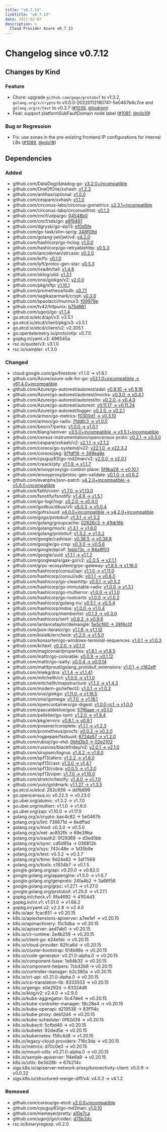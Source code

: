 ```yaml
---
title: "v0.7.13"
linkTitle: "v0.7.13"
date: 2022-02-07
description: >
  Cloud Provider Azure v0.7.13
---
```

# Changelog since v0.7.12

## Changes by Kind

### Feature

- Chore: upgrade `github.com/gogo/protobuf` to v1.3.2, `golang.org/x/crypto` to v0.0.0-20220112180741-5e0467b6c7ce and `golang.org/x/text` to v0.3.7 ([#1036](https://github.com/kubernetes-sigs/cloud-provider-azure/pull/1036), [@lodrem](https://github.com/lodrem))
- Feat: support platformSubFaultDomain node label ([#1081](https://github.com/kubernetes-sigs/cloud-provider-azure/pull/1081), [@nilo19](https://github.com/nilo19))

### Bug or Regression

- Fix: use zones in the pre-existing frontend IP configurations for internal LBs ([#1089](https://github.com/kubernetes-sigs/cloud-provider-azure/pull/1089), [@nilo19](https://github.com/nilo19))

## Dependencies

### Added
- github.com/DataDog/datadog-go: [v3.2.0+incompatible](https://github.com/DataDog/datadog-go/tree/v3.2.0)
- github.com/OneOfOne/xxhash: [v1.2.2](https://github.com/OneOfOne/xxhash/tree/v1.2.2)
- github.com/antihax/optional: [v1.0.0](https://github.com/antihax/optional/tree/v1.0.0)
- github.com/cespare/xxhash: [v1.1.0](https://github.com/cespare/xxhash/tree/v1.1.0)
- github.com/circonus-labs/circonus-gometrics: [v2.3.1+incompatible](https://github.com/circonus-labs/circonus-gometrics/tree/v2.3.1)
- github.com/circonus-labs/circonusllhist: [v0.1.3](https://github.com/circonus-labs/circonusllhist/tree/v0.1.3)
- github.com/cncf/udpa/go: [04548b0](https://github.com/cncf/udpa/go/tree/04548b0)
- github.com/cncf/xds/go: [a8f9461](https://github.com/cncf/xds/go/tree/a8f9461)
- github.com/dgryski/go-sip13: [e10d5fe](https://github.com/dgryski/go-sip13/tree/e10d5fe)
- github.com/go-task/slim-sprig: [348f09d](https://github.com/go-task/slim-sprig/tree/348f09d)
- github.com/golang-jwt/jwt/v4: [v4.2.0](https://github.com/golang-jwt/jwt/v4/tree/v4.2.0)
- github.com/hashicorp/go-hclog: [v1.0.0](https://github.com/hashicorp/go-hclog/tree/v1.0.0)
- github.com/hashicorp/go-retryablehttp: [v0.5.3](https://github.com/hashicorp/go-retryablehttp/tree/v0.5.3)
- github.com/iancoleman/strcase: [v0.2.0](https://github.com/iancoleman/strcase/tree/v0.2.0)
- github.com/kr/fs: [v0.1.0](https://github.com/kr/fs/tree/v0.1.0)
- github.com/lyft/protoc-gen-star: [v0.5.3](https://github.com/lyft/protoc-gen-star/tree/v0.5.3)
- github.com/nxadm/tail: [v1.4.8](https://github.com/nxadm/tail/tree/v1.4.8)
- github.com/oklog/ulid: [v1.3.1](https://github.com/oklog/ulid/tree/v1.3.1)
- github.com/onsi/ginkgo/v2: [v2.0.0](https://github.com/onsi/ginkgo/v2/tree/v2.0.0)
- github.com/pkg/sftp: [v1.10.1](https://github.com/pkg/sftp/tree/v1.10.1)
- github.com/prometheus/tsdb: [v0.7.1](https://github.com/prometheus/tsdb/tree/v0.7.1)
- github.com/sagikazarmark/crypt: [v0.3.0](https://github.com/sagikazarmark/crypt/tree/v0.3.0)
- github.com/spaolacci/murmur3: [f09979e](https://github.com/spaolacci/murmur3/tree/f09979e)
- github.com/tv42/httpunix: [b75d861](https://github.com/tv42/httpunix/tree/b75d861)
- github.com/ugorji/go: [v1.1.4](https://github.com/ugorji/go/tree/v1.1.4)
- go.etcd.io/etcd/api/v3: v3.5.1
- go.etcd.io/etcd/client/pkg/v3: v3.5.1
- go.etcd.io/etcd/client/v2: v2.305.1
- go.opentelemetry.io/proto/otlp: v0.7.0
- gopkg.in/yaml.v3: 496545a
- rsc.io/quote/v3: v3.1.0
- rsc.io/sampler: v1.3.0

### Changed
- cloud.google.com/go/firestore: v1.1.0 → v1.6.1
- github.com/Azure/azure-sdk-for-go: [v53.1.0+incompatible → v61.4.0+incompatible](https://github.com/Azure/azure-sdk-for-go/compare/v53.1.0...v61.4.0)
- github.com/Azure/go-autorest/autorest/adal: [v0.9.10 → v0.9.18](https://github.com/Azure/go-autorest/autorest/adal/compare/v0.9.10...v0.9.18)
- github.com/Azure/go-autorest/autorest/mocks: [v0.3.0 → v0.4.1](https://github.com/Azure/go-autorest/autorest/mocks/compare/v0.3.0...v0.4.1)
- github.com/Azure/go-autorest/autorest/to: [v0.2.0 → v0.4.0](https://github.com/Azure/go-autorest/autorest/to/compare/v0.2.0...v0.4.0)
- github.com/Azure/go-autorest/autorest: [v0.11.17 → v0.11.24](https://github.com/Azure/go-autorest/autorest/compare/v0.11.17...v0.11.24)
- github.com/Azure/go-autorest/logger: [v0.2.0 → v0.2.1](https://github.com/Azure/go-autorest/logger/compare/v0.2.0...v0.2.1)
- github.com/armon/go-metrics: [f0300d1 → v0.3.10](https://github.com/armon/go-metrics/compare/f0300d1...v0.3.10)
- github.com/armon/go-radix: [7fddfc3 → v1.0.0](https://github.com/armon/go-radix/compare/7fddfc3...v1.0.0)
- github.com/beorn7/perks: [v1.0.0 → v1.0.1](https://github.com/beorn7/perks/compare/v1.0.0...v1.0.1)
- github.com/blang/semver: [v3.5.0+incompatible → v3.5.1+incompatible](https://github.com/blang/semver/compare/v3.5.0...v3.5.1)
- github.com/census-instrumentation/opencensus-proto: [v0.2.1 → v0.3.0](https://github.com/census-instrumentation/opencensus-proto/compare/v0.2.1...v0.3.0)
- github.com/cespare/xxhash/v2: [v2.1.1 → v2.1.2](https://github.com/cespare/xxhash/v2/compare/v2.1.1...v2.1.2)
- github.com/coreos/go-systemd/v22: [v22.1.0 → v22.3.2](https://github.com/coreos/go-systemd/v22/compare/v22.1.0...v22.3.2)
- github.com/coreos/pkg: [97fdf19 → 399ea9e](https://github.com/coreos/pkg/compare/97fdf19...399ea9e)
- github.com/cpuguy83/go-md2man/v2: [v2.0.0 → v2.0.1](https://github.com/cpuguy83/go-md2man/v2/compare/v2.0.0...v2.0.1)
- github.com/creack/pty: [v1.1.9 → v1.1.7](https://github.com/creack/pty/compare/v1.1.9...v1.1.7)
- github.com/envoyproxy/go-control-plane: [5f8ba28 → v0.10.1](https://github.com/envoyproxy/go-control-plane/compare/5f8ba28...v0.10.1)
- github.com/envoyproxy/protoc-gen-validate: [v0.1.0 → v0.6.2](https://github.com/envoyproxy/protoc-gen-validate/compare/v0.1.0...v0.6.2)
- github.com/evanphx/json-patch: [v4.2.0+incompatible → v5.6.0+incompatible](https://github.com/evanphx/json-patch/compare/v4.2.0...v5.6.0)
- github.com/fatih/color: [v1.7.0 → v1.13.0](https://github.com/fatih/color/compare/v1.7.0...v1.13.0)
- github.com/fsnotify/fsnotify: [v1.4.9 → v1.5.1](https://github.com/fsnotify/fsnotify/compare/v1.4.9...v1.5.1)
- github.com/go-logr/logr: [v0.2.0 → v0.4.0](https://github.com/go-logr/logr/compare/v0.2.0...v0.4.0)
- github.com/godbus/dbus/v5: [v5.0.3 → v5.0.4](https://github.com/godbus/dbus/v5/compare/v5.0.3...v5.0.4)
- github.com/gofrs/uuid: [v4.0.0+incompatible → v4.2.0+incompatible](https://github.com/gofrs/uuid/compare/v4.0.0...v4.2.0)
- github.com/gogo/protobuf: [v1.3.1 → v1.3.2](https://github.com/gogo/protobuf/compare/v1.3.1...v1.3.2)
- github.com/golang/groupcache: [02826c3 → 41bb18b](https://github.com/golang/groupcache/compare/02826c3...41bb18b)
- github.com/golang/mock: [v1.3.1 → v1.6.0](https://github.com/golang/mock/compare/v1.3.1...v1.6.0)
- github.com/golang/protobuf: [v1.3.2 → v1.5.2](https://github.com/golang/protobuf/compare/v1.3.2...v1.5.2)
- github.com/google/cadvisor: [v0.38.5 → v0.38.8](https://github.com/google/cadvisor/compare/v0.38.5...v0.38.8)
- github.com/google/go-cmp: [v0.3.0 → v0.5.6](https://github.com/google/go-cmp/compare/v0.3.0...v0.5.6)
- github.com/google/pprof: [1ebb73c → 94a9f03](https://github.com/google/pprof/compare/1ebb73c...94a9f03)
- github.com/google/uuid: [v1.1.1 → v1.1.2](https://github.com/google/uuid/compare/v1.1.1...v1.1.2)
- github.com/googleapis/gax-go/v2: [v2.0.5 → v2.1.1](https://github.com/googleapis/gax-go/v2/compare/v2.0.5...v2.1.1)
- github.com/grpc-ecosystem/grpc-gateway: [v1.9.5 → v1.16.0](https://github.com/grpc-ecosystem/grpc-gateway/compare/v1.9.5...v1.16.0)
- github.com/hashicorp/consul/api: [v1.1.0 → v1.11.0](https://github.com/hashicorp/consul/api/compare/v1.1.0...v1.11.0)
- github.com/hashicorp/consul/sdk: [v0.1.1 → v0.8.0](https://github.com/hashicorp/consul/sdk/compare/v0.1.1...v0.8.0)
- github.com/hashicorp/go-cleanhttp: [v0.5.1 → v0.5.2](https://github.com/hashicorp/go-cleanhttp/compare/v0.5.1...v0.5.2)
- github.com/hashicorp/go-immutable-radix: [v1.0.0 → v1.3.1](https://github.com/hashicorp/go-immutable-radix/compare/v1.0.0...v1.3.1)
- github.com/hashicorp/go-multierror: [v1.0.0 → v1.1.0](https://github.com/hashicorp/go-multierror/compare/v1.0.0...v1.1.0)
- github.com/hashicorp/go-rootcerts: [v1.0.0 → v1.0.2](https://github.com/hashicorp/go-rootcerts/compare/v1.0.0...v1.0.2)
- github.com/hashicorp/golang-lru: [v0.5.1 → v0.5.4](https://github.com/hashicorp/golang-lru/compare/v0.5.1...v0.5.4)
- github.com/hashicorp/mdns: [v1.0.0 → v1.0.4](https://github.com/hashicorp/mdns/compare/v1.0.0...v1.0.4)
- github.com/hashicorp/memberlist: [v0.1.3 → v0.3.0](https://github.com/hashicorp/memberlist/compare/v0.1.3...v0.3.0)
- github.com/hashicorp/serf: [v0.8.2 → v0.9.6](https://github.com/hashicorp/serf/compare/v0.8.2...v0.9.6)
- github.com/ianlancetaylor/demangle: [5e5cf60 → 28f6c0f](https://github.com/ianlancetaylor/demangle/compare/5e5cf60...28f6c0f)
- github.com/json-iterator/go: [v1.1.8 → v1.1.12](https://github.com/json-iterator/go/compare/v1.1.8...v1.1.12)
- github.com/kisielk/errcheck: [v1.2.0 → v1.5.0](https://github.com/kisielk/errcheck/compare/v1.2.0...v1.5.0)
- github.com/konsorten/go-windows-terminal-sequences: [v1.0.1 → v1.0.3](https://github.com/konsorten/go-windows-terminal-sequences/compare/v1.0.1...v1.0.3)
- github.com/kr/text: [v0.2.0 → v0.1.0](https://github.com/kr/text/compare/v0.2.0...v0.1.0)
- github.com/magiconair/properties: [v1.8.1 → v1.8.5](https://github.com/magiconair/properties/compare/v1.8.1...v1.8.5)
- github.com/mattn/go-colorable: [v0.0.9 → v0.1.12](https://github.com/mattn/go-colorable/compare/v0.0.9...v0.1.12)
- github.com/mattn/go-isatty: [v0.0.4 → v0.0.14](https://github.com/mattn/go-isatty/compare/v0.0.4...v0.0.14)
- github.com/matttproud/golang_protobuf_extensions: [v1.0.1 → c182aff](https://github.com/matttproud/golang_protobuf_extensions/compare/v1.0.1...c182aff)
- github.com/miekg/dns: [v1.1.4 → v1.1.41](https://github.com/miekg/dns/compare/v1.1.4...v1.1.41)
- github.com/mitchellh/cli: [v1.0.0 → v1.1.0](https://github.com/mitchellh/cli/compare/v1.0.0...v1.1.0)
- github.com/mitchellh/mapstructure: [v1.1.2 → v1.4.3](https://github.com/mitchellh/mapstructure/compare/v1.1.2...v1.4.3)
- github.com/modern-go/reflect2: [v1.0.1 → v1.0.2](https://github.com/modern-go/reflect2/compare/v1.0.1...v1.0.2)
- github.com/onsi/ginkgo: [v1.11.0 → v1.16.5](https://github.com/onsi/ginkgo/compare/v1.11.0...v1.16.5)
- github.com/onsi/gomega: [v1.7.0 → v1.18.1](https://github.com/onsi/gomega/compare/v1.7.0...v1.18.1)
- github.com/opencontainers/go-digest: [v1.0.0-rc1 → v1.0.0](https://github.com/opencontainers/go-digest/compare/v1.0.0-rc1...v1.0.0)
- github.com/pascaldekloe/goe: [57f6aae → v0.1.0](https://github.com/pascaldekloe/goe/compare/57f6aae...v0.1.0)
- github.com/pelletier/go-toml: [v1.2.0 → v1.9.4](https://github.com/pelletier/go-toml/compare/v1.2.0...v1.9.4)
- github.com/pkg/errors: [v0.8.1 → v0.9.1](https://github.com/pkg/errors/compare/v0.8.1...v0.9.1)
- github.com/posener/complete: [v1.1.1 → v1.2.3](https://github.com/posener/complete/compare/v1.1.1...v1.2.3)
- github.com/prometheus/procfs: [v0.0.2 → v0.2.0](https://github.com/prometheus/procfs/compare/v0.0.2...v0.2.0)
- github.com/rogpeppe/fastuuid: [6724a57 → v1.2.0](https://github.com/rogpeppe/fastuuid/compare/6724a57...v1.2.0)
- github.com/rubiojr/go-vhd: [0bfd3b3 → 02e2102](https://github.com/rubiojr/go-vhd/compare/0bfd3b3...02e2102)
- github.com/russross/blackfriday/v2: [v2.0.1 → v2.1.0](https://github.com/russross/blackfriday/v2/compare/v2.0.1...v2.1.0)
- github.com/sirupsen/logrus: [v1.4.2 → v1.6.0](https://github.com/sirupsen/logrus/compare/v1.4.2...v1.6.0)
- github.com/spf13/afero: [v1.2.2 → v1.6.0](https://github.com/spf13/afero/compare/v1.2.2...v1.6.0)
- github.com/spf13/cast: [v1.3.0 → v1.4.1](https://github.com/spf13/cast/compare/v1.3.0...v1.4.1)
- github.com/spf13/cobra: [v0.0.5 → v1.3.0](https://github.com/spf13/cobra/compare/v0.0.5...v1.3.0)
- github.com/spf13/viper: [v1.7.0 → v1.10.0](https://github.com/spf13/viper/compare/v1.7.0...v1.10.0)
- github.com/stretchr/testify: [v1.4.0 → v1.7.0](https://github.com/stretchr/testify/compare/v1.4.0...v1.7.0)
- github.com/yuin/goldmark: [v1.1.27 → v1.3.5](https://github.com/yuin/goldmark/compare/v1.1.27...v1.3.5)
- go.etcd.io/etcd: 262c939 → dd1b699
- go.opencensus.io: v0.22.3 → v0.23.0
- go.uber.org/atomic: v1.3.2 → v1.7.0
- go.uber.org/multierr: v1.1.0 → v1.6.0
- go.uber.org/zap: v1.10.0 → v1.17.0
- golang.org/x/crypto: bac4c82 → 5e0467b
- golang.org/x/lint: 738671d → 6edffad
- golang.org/x/mod: v0.3.0 → v0.5.0
- golang.org/x/net: ac852fb → 69e39ba
- golang.org/x/oauth2: 0f29369 → d3ed0bb
- golang.org/x/sync: cd5d95a → 036812b
- golang.org/x/sys: 742c48e → 1d35b9e
- golang.org/x/text: v0.3.2 → v0.3.7
- golang.org/x/time: 9d24e82 → 3af7569
- golang.org/x/tools: c1934b7 → v0.1.5
- google.golang.org/api: v0.20.0 → v0.62.0
- google.golang.org/appengine: v1.5.0 → v1.6.7
- google.golang.org/genproto: 24fa4b2 → 3a66f56
- google.golang.org/grpc: v1.27.1 → v1.27.0
- google.golang.org/protobuf: v1.25.0 → v1.27.1
- gopkg.in/check.v1: 8fa4692 → 41f04d3
- gopkg.in/ini.v1: v1.51.0 → v1.66.2
- gopkg.in/yaml.v2: v2.2.8 → v2.4.0
- k8s.io/api: fcac651 → v0.20.15
- k8s.io/apiextensions-apiserver: a7ee1ef → v0.20.15
- k8s.io/apimachinery: 15c5dba → v0.20.15
- k8s.io/apiserver: aed7ab0 → v0.20.15
- k8s.io/cli-runtime: 2e4b259 → v0.20.15
- k8s.io/client-go: e24efdc → v0.20.15
- k8s.io/cloud-provider: 82fca6d → v0.20.15
- k8s.io/cluster-bootstrap: 614b98e → v0.20.15
- k8s.io/code-generator: v0.21.0-alpha.0 → v0.20.15
- k8s.io/component-base: 1e84b32 → v0.20.15
- k8s.io/component-helpers: 7cb42b6 → v0.20.15
- k8s.io/controller-manager: b2c380a → v0.20.15
- k8s.io/cri-api: v0.21.0-alpha.0 → v0.20.15
- k8s.io/csi-translation-lib: 8333033 → v0.20.15
- k8s.io/gengo: e0e292d → 83324d8
- k8s.io/klog/v2: v2.4.0 → v2.9.0
- k8s.io/kube-aggregator: 6c47de4 → v0.20.15
- k8s.io/kube-controller-manager: 18c28a4 → v0.20.15
- k8s.io/kube-openapi: d219536 → 83f114c
- k8s.io/kube-proxy: deb12d4 → v0.20.15
- k8s.io/kube-scheduler: 0f62d39 → v0.20.15
- k8s.io/kubectl: 5cfbd40 → v0.20.15
- k8s.io/kubelet: 92ded5e → v0.20.15
- k8s.io/kubernetes: f58c4d8 → v1.20.15
- k8s.io/legacy-cloud-providers: 716c3da → v0.20.15
- k8s.io/metrics: d70c0e0 → v0.20.15
- k8s.io/mount-utils: v0.21.0-alpha.0 → v0.20.15
- k8s.io/sample-apiserver: 1f4e6a9 → v0.20.15
- k8s.io/utils: 6e3d28b → 67b214c
- sigs.k8s.io/apiserver-network-proxy/konnectivity-client: v0.0.9 → v0.0.22
- sigs.k8s.io/structured-merge-diff/v4: v4.0.2 → v4.1.2

### Removed
- github.com/coreos/go-etcd: [v2.0.0+incompatible](https://github.com/coreos/go-etcd/tree/v2.0.0)
- github.com/cpuguy83/go-md2man: [v1.0.10](https://github.com/cpuguy83/go-md2man/tree/v1.0.10)
- github.com/niemeyer/pretty: [a10e7ca](https://github.com/niemeyer/pretty/tree/a10e7ca)
- github.com/ugorji/go/codec: [d75b2dc](https://github.com/ugorji/go/codec/tree/d75b2dc)
- rsc.io/binaryregexp: v0.2.0
